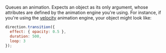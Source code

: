 Queues an animation. Expects an object as its only argument, whose attributes are defined by the animation engine you're using. For instance, if you're using the [velocity](#/api/plugins/animator-velocity) animation engine, your object might look like:

```js
direction.transition({
  effect: { opacity: 0.5 },
  duration: 500,
  loop: 3
});
```
